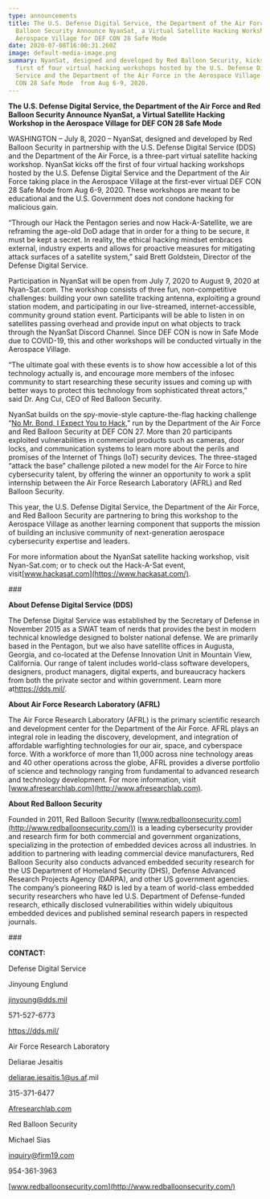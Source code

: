 ```yaml
---
type: announcements
title: The U.S. Defense Digital Service, the Department of the Air Force and Red
  Balloon Security Announce NyanSat, a Virtual Satellite Hacking Workshop in the
  Aerospace Village for DEF CON 28 Safe Mode
date: 2020-07-08T16:00:31.260Z
image: default-media-image.png
summary: NyanSat, designed and developed by Red Balloon Security, kicks off the
  first of four virtual hacking workshops hosted by the U.S. Defense Digital
  Service and the Department of the Air Force in the Aerospace Village at DEF
  CON 28 Safe Mode  from Aug 6-9, 2020.
---
```

**The U.S. Defense Digital Service, the Department of the Air Force and Red Balloon Security Announce NyanSat, a Virtual Satellite Hacking Workshop in the Aerospace Village for DEF CON 28 Safe Mode**

WASHINGTON – July 8, 2020 – NyanSat, designed and developed by Red Balloon Security in partnership with the U.S. Defense Digital Service (DDS) and the Department of the Air Force, is a three-part virtual satellite hacking workshop. NyanSat kicks off the first of four virtual hacking workshops hosted by the U.S. Defense Digital Service and the Department of the Air Force taking place in the Aerospace Village at the first-ever virtual DEF CON 28 Safe Mode from Aug 6-9, 2020. These workshops are meant to be educational and the U.S. Government does not condone hacking for malicious gain.

“Through our Hack the Pentagon series and now Hack-A-Satellite, we are reframing the age-old DoD adage that in order for a thing to be secure, it must be kept a secret. In reality, the ethical hacking mindset embraces external, industry experts and allows for proactive measures for mitigating attack surfaces of a satellite system,” said Brett Goldstein, Director of the Defense Digital Service.

Participation in NyanSat will be open from July 7, 2020 to August 9, 2020 at Nyan-Sat.com. The workshop consists of three fun, non-competitive challenges: building your own satellite tracking antenna, exploiting a ground station modem, and participating in our live-streamed, internet-accessible, community ground station event. Participants will be able to listen in on satellites passing overhead and provide input on what objects to track through the NyanSat Discord Channel. Since DEF CON is now in Safe Mode due to COVID-19, this and other workshops will be conducted virtually in the Aerospace Village.

“The ultimate goal with these events is to show how accessible a lot of this technology actually is, and encourage more members of the infosec community to start researching these security issues and coming up with better ways to protect this technology from sophisticated threat actors,” said Dr. Ang Cui, CEO of Red Balloon Security.

NyanSat builds on the spy-movie-style capture-the-flag hacking challenge “[No Mr. Bond, I Expect You to Hack](https://www.wpafb.af.mil/News/Article-Display/Article/1925991/air-force-research-laboratory-griffiss-institute-and-red-balloon-security-to-la/),” run by the Department of the Air Force and Red Balloon Security at DEF CON 27. More than 20 participants exploited vulnerabilities in commercial products such as cameras, door locks, and communication systems to learn more about the perils and promises of the Internet of Things (IoT) security devices. The three-staged “attack the base” challenge piloted a new model for the Air Force to hire cybersecurity talent, by offering the winner an opportunity to work a split internship between the Air Force Research Laboratory (AFRL) and Red Balloon Security.

This year, the U.S. Defense Digital Service, the Department of the Air Force, and Red Balloon Security are partnering to bring this workshop to the Aerospace Village as another learning component that supports the mission of building an inclusive community of next-generation aerospace cybersecurity expertise and leaders.

For more information about the NyanSat satellite hacking workshop, visit Nyan-Sat.com; or to check out the Hack-A-Sat event, visit[www.hackasat.com](https://www.hackasat.com/).

\###

**About Defense Digital Service (DDS)**

The Defense Digital Service was established by the Secretary of Defense in November 2015 as a SWAT team of nerds that provides the best in modern technical knowledge designed to bolster national defense. We are primarily based in the Pentagon, but we also have satellite offices in Augusta, Georgia, and co-located at the Defense Innovation Unit in Mountain View, California. Our range of talent includes world-class software developers, designers, product managers, digital experts, and bureaucracy hackers from both the private sector and within government. Learn more at<https://dds.mil/>.

**About Air Force Research Laboratory (AFRL)**

The Air Force Research Laboratory (AFRL) is the primary scientific research and development center for the Department of the Air Force. AFRL plays an integral role in leading the discovery, development, and integration of affordable warfighting technologies for our air, space, and cyberspace force. With a workforce of more than 11,000 across nine technology areas and 40 other operations across the globe, AFRL provides a diverse portfolio of science and technology ranging from fundamental to advanced research and technology development. For more information, visit [www.afresearchlab.com](http://www.afresearchlab.com).

**About Red Balloon Security**

Founded in 2011, Red Balloon Security ([www.redballoonsecurity.com](http://www.redballoonsecurity.com/)) is a leading cybersecurity provider and research firm for both commercial and government organizations, specializing in the protection of embedded devices across all industries. In addition to partnering with leading commercial device manufacturers, Red Balloon Security also conducts advanced embedded security research for the US Department of Homeland Security (DHS), Defense Advanced Research Projects Agency (DARPA), and other US government agencies. The company’s pioneering R&D is led by a team of world-class embedded security researchers who have led U.S. Department of Defense-funded research, ethically disclosed vulnerabilities within widely ubiquitous embedded devices and published seminal research papers in respected journals.

\###

**CONTACT:**

Defense Digital Service

Jinyoung Englund

jinyoung@dds.mil

571-527-6773

<https://dds.mil/>



Air Force Research Laboratory

Deliarae Jesaitis

[deliarae.jesaitis.1@us.af](http://deliarae.jesaitis.1@us.af.mil).mil

315-371-6477

[Afresearchlab.com](https://afresearchlab.com/)



Red Balloon Security

Michael Sias

[inquiry@firm19.com](mailto:inquiry@firm19.com)

954-361-3963

[www.redballoonsecurity.com](http://www.redballoonsecurity.com/)